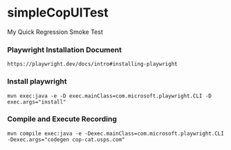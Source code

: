 # simpleCopUITest
My Quick Regression Smoke Test


### Playwright Installation Document
```
https://playwright.dev/docs/intro#installing-playwright
```
### Install playwright
```
mvn exec:java -e -D exec.mainClass=com.microsoft.playwright.CLI -D exec.args="install"
```
### Compile and Execute Recording
```
mvn compile exec:java -e -Dexec.mainClass=com.microsoft.playwright.CLI -Dexec.args="codegen cop-cat.usps.com"
```
